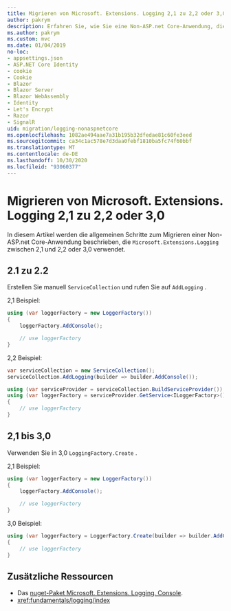 ```yaml
---
title: Migrieren von Microsoft. Extensions. Logging 2,1 zu 2,2 oder 3,0
author: pakrym
description: Erfahren Sie, wie Sie eine Non-ASP.net Core-Anwendung, die Microsoft. Extensions. Logging verwendet, von 2,1 zu 2,2 oder 3,0 migrieren.
ms.author: pakrym
ms.custom: mvc
ms.date: 01/04/2019
no-loc:
- appsettings.json
- ASP.NET Core Identity
- cookie
- Cookie
- Blazor
- Blazor Server
- Blazor WebAssembly
- Identity
- Let's Encrypt
- Razor
- SignalR
uid: migration/logging-nonaspnetcore
ms.openlocfilehash: 1082ae494aae7a31b195b32dfedae81c60fe3eed
ms.sourcegitcommit: ca34c1ac578e7d3daa0febf1810ba5fc74f60bbf
ms.translationtype: MT
ms.contentlocale: de-DE
ms.lasthandoff: 10/30/2020
ms.locfileid: "93060377"
---
```

# <a name="migrate-from-microsoftextensionslogging-21-to-22-or-30"></a>Migrieren von Microsoft. Extensions. Logging 2,1 zu 2,2 oder 3,0

In diesem Artikel werden die allgemeinen Schritte zum Migrieren einer Non-ASP.net Core-Anwendung beschrieben, die `Microsoft.Extensions.Logging` zwischen 2,1 und 2,2 oder 3,0 verwendet.

## <a name="21-to-22"></a>2.1 zu 2.2

Erstellen Sie manuell `ServiceCollection` und rufen Sie auf `AddLogging` .

2,1 Beispiel:

```csharp
using (var loggerFactory = new LoggerFactory())
{
    loggerFactory.AddConsole();

    // use loggerFactory
}
```

2,2 Beispiel:

```csharp
var serviceCollection = new ServiceCollection();
serviceCollection.AddLogging(builder => builder.AddConsole());

using (var serviceProvider = serviceCollection.BuildServiceProvider())
using (var loggerFactory = serviceProvider.GetService<ILoggerFactory>())
{
    // use loggerFactory
}
```

## <a name="21-to-30"></a>2,1 bis 3,0

Verwenden Sie in 3,0 `LoggingFactory.Create` .

2,1 Beispiel:

```csharp
using (var loggerFactory = new LoggerFactory())
{
    loggerFactory.AddConsole();

    // use loggerFactory
}
```

3,0 Beispiel:

```csharp
using (var loggerFactory = LoggerFactory.Create(builder => builder.AddConsole()))
{
    // use loggerFactory
}
```

## <a name="additional-resources"></a>Zusätzliche Ressourcen

* Das [nuget-Paket Microsoft. Extensions. Logging. Console](https://www.nuget.org/packages/Microsoft.Extensions.Logging.Console/).
* <xref:fundamentals/logging/index>
